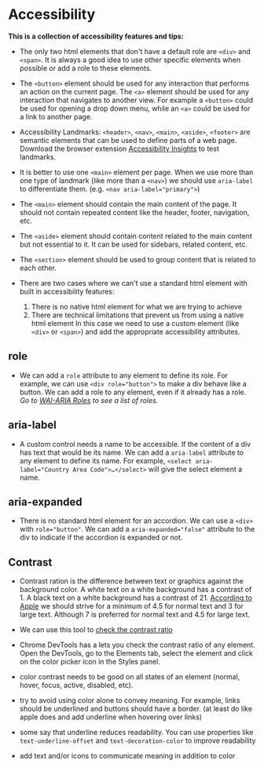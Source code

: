 # Accessibility

**This is a collection of accessibility features and tips:**

- The only two html elements that don't have a default role are `<div>` and `<span>`. It is always a good idea to use other specific elements when possible or add a role to these elements.

- The `<button>` element should be used for any interaction that performs an action on the current page. The `<a>` element should be used for any interaction that navigates to another view. For example a `<button>` could be used for opening a drop down menu, while an `<a>` could be used for a link to another page.

- Accessibility Landmarks: `<header>`, `<nav>`, `<main>`, `<aside>`, `<footer>` are semantic elements that can be used to define parts of a web page.
  Download the browser extension [Accessibility Insights](https://accessibilityinsights.io/) to test landmarks.

- It is better to use one `<main>` element per page. When we use more than one type of landmark (like more than a `<nav>`) we should use `aria-label` to differentiate them. (e.g. `<nav aria-label="primary">`)

- The `<main>` element should contain the main content of the page. It should not contain repeated content like the header, footer, navigation, etc.

- The `<aside>` element should contain content related to the main content but not essential to it. It can be used for sidebars, related content, etc.

- The `<section>` element should be used to group content that is related to each other.

- There are two cases where we can't use a standard html element with built in accessibility features:

  1. There is no native html element for what we are trying to achieve
  2. There are technical limitations that prevent us from using a native html element
     In this case we need to use a custom element (like `<div>` or `<span>`) and add the appropriate accessibility attributes.

## role

- We can add a `role` attribute to any element to define its role. For example, we can use `<div role="button">` to make a div behave like a button. We can add a role to any element, even if it already has a role.
  _Go to [WAI-ARIA Roles](https://developer.mozilla.org/en-US/docs/Web/Accessibility/ARIA/Roles) to see a list of roles._

## aria-label

- A custom control needs a name to be accessible. If the content of a div has text that would be its name. We can add a `aria-label` attribute to any element to define its name. For example, `<select aria-label="Country Area Code">…</select>` will give the select element a name.

## aria-expanded

- There is no standard html element for an accordion. We can use a `<div>` with `role="button"`. We can add a `aria-expanded="false"` attribute to the div to indicate if the accordion is expanded or not.

## Contrast

- Contrast ration is the difference between text or graphics against the background color. A white text on a white background has a contrast of 1. A black text on a white background has a contrast of 21. [According to Apple](https://developer.apple.com/design/human-interface-guidelines/technologies/messages-for-business/color) we should strive for a minimum of 4.5 for normal text and 3 for large text. Although 7 is preferred for normal text and 4.5 for large text.

- We can use this tool to [check the contrast ratio](https://webaim.org/resources/contrastchecker/)

- Chrome DevTools has a lets you check the contrast ratio of any element. Open the DevTools, go to the Elements tab, select the element and click on the color picker icon in the Styles panel.

- color contrast needs to be good on all states of an element (normal, hover, focus, active, disabled, etc).

- try to avoid using color alone to convey meaning. For example, links should be underlined and buttons should have a border. (at least do like apple does and add underline when hovering over links)

- some say that underline reduces readability. You can use properties like `text-underline-offset` and `text-decoration-color` to improve readability

- add text and/or icons to communicate meaning in addition to color
